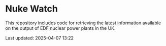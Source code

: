# Nuke Watch

This repository includes code for retrieving the latest information available on the output of EDF nuclear power plants in the UK.

Last updated: 2025-04-07 13:22